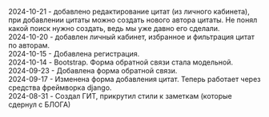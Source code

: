 2024-10-21 - добавлено редактирование цитат (из личного кабинета), при добавлении цитаты можно создать нового автора цитаты. Не понял какой поиск нужно создать, ведь мы уже давно его сделали.  
2024-10-20 - добавлен личный кабинет, избранное и фильтрация цитат по авторам.  
2024-10-15 - Добавлена регистрация.  
2024-10-14 - Bootstrap. Форма обратной связи стала модельной.  
2024-09-23 - Добавлена форма обратной связи.  
2024-09-17 - Изменена форма добавления цитат. Теперь работает через средства фреймворка django.    
2024-08-31 - Создал ГИТ, прикрутил стили к заметкам (которые сдернул с БЛОГА)  
